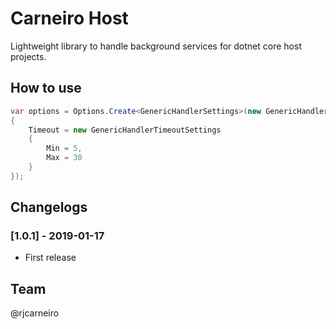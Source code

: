 # Carneiro Host

Lightweight library to handle background services for dotnet core host projects.

## How to use

```csharp
var options = Options.Create<GenericHandlerSettings>(new GenericHandlerSettings
{
    Timeout = new GenericHandlerTimeoutSettings
    { 
        Min = 5,
        Max = 30
    }
});
```

## Changelogs

### [1.0.1] - 2019-01-17

- First release

## Team

@rjcarneiro